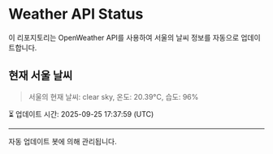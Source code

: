
# Weather API Status

이 리포지토리는 OpenWeather API를 사용하여 서울의 날씨 정보를 자동으로 업데이트합니다.

## 현재 서울 날씨
> 서울의 현재 날씨: clear sky, 온도: 20.39°C, 습도: 96%

⏳ 업데이트 시간: 2025-09-25 17:37:59 (UTC)

---
자동 업데이트 봇에 의해 관리됩니다.
